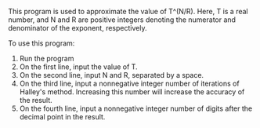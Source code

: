 This program is used to approximate the value of T^(N/R).
Here, T is a real number, and N and R are positive integers denoting the numerator and denominator of the exponent, respectively.

To use this program:

1. Run the program
2. On the first line, input the value of T.
3. On the second line, input N and R, separated by a space.
4. On the third line, input a nonnegative integer number of iterations of Halley's method. Increasing this number will increase the accuracy of the result.
5. On the fourth line, input a nonnegative integer number of digits after the decimal point in the result.

